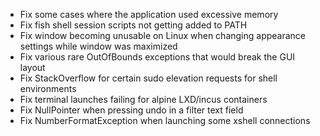 - Fix some cases where the application used excessive memory
- Fix fish shell session scripts not getting added to PATH
- Fix window becoming unusable on Linux when changing appearance settings while window was maximized
- Fix various rare OutOfBounds exceptions that would break the GUI layout
- Fix StackOverflow for certain sudo elevation requests for shell environments
- Fix terminal launches failing for alpine LXD/incus containers
- Fix NullPointer when pressing undo in a filter text field
- Fix NumberFormatException when launching some xshell connections
